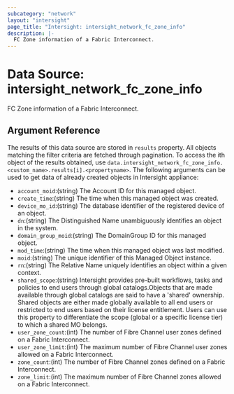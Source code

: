 ```yaml
---
subcategory: "network"
layout: "intersight"
page_title: "Intersight: intersight_network_fc_zone_info"
description: |-
  FC Zone information of a Fabric Interconnect.
---
```


# Data Source: intersight_network_fc_zone_info
FC Zone information of a Fabric Interconnect.
## Argument Reference
The results of this data source are stored in `results` property.
All objects matching the filter criteria are fetched through pagination.
To access the ith object of the results obtained, use `data.intersight_network_fc_zone_info.<custom_name>.results[i].<propertyname>`.
The following arguments can be used to get data of already created objects in Intersight appliance:
* `account_moid`:(string) The Account ID for this managed object. 
* `create_time`:(string) The time when this managed object was created. 
* `device_mo_id`:(string) The database identifier of the registered device of an object. 
* `dn`:(string) The Distinguished Name unambiguously identifies an object in the system. 
* `domain_group_moid`:(string) The DomainGroup ID for this managed object. 
* `mod_time`:(string) The time when this managed object was last modified. 
* `moid`:(string) The unique identifier of this Managed Object instance. 
* `rn`:(string) The Relative Name uniquely identifies an object within a given context. 
* `shared_scope`:(string) Intersight provides pre-built workflows, tasks and policies to end users through global catalogs.Objects that are made available through global catalogs are said to have a 'shared' ownership. Shared objects are either made globally available to all end users or restricted to end users based on their license entitlement. Users can use this property to differentiate the scope (global or a specific license tier) to which a shared MO belongs. 
* `user_zone_count`:(int) The number of Fibre Channel user zones defined on a Fabric Interconnect. 
* `user_zone_limit`:(int) The maximum number of Fibre Channel user zones allowed on a Fabric Interconnect. 
* `zone_count`:(int) The number of Fibre Channel zones defined on a Fabric Interconnect. 
* `zone_limit`:(int) The maximum number of Fibre Channel zones allowed on a Fabric Interconnect. 
 